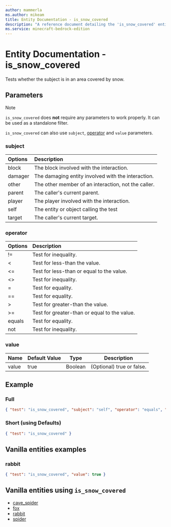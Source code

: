 ```yaml
---
author: mammerla
ms.author: mikeam
title: Entity Documentation - is_snow_covered
description: "A reference document detailing the 'is_snow_covered' entity filter"
ms.service: minecraft-bedrock-edition
---
```


# Entity Documentation - is_snow_covered

Tests whether the subject is in an area covered by snow.

## Parameters

> [!NOTE]
> `is_snow_covered` does **not** require any parameters to work properly. It can be used as a standalone filter.
>
> `is_snow_covered` can also use `subject`, [operator](../Definitions/NestedTables/operator.md) and `value` parameters.

### subject

| Options| Description |
|:-----------|:-----------|
| block| The block involved with the interaction. |
| damager| The damaging entity involved with the interaction. |
| other| The other member of an interaction, not the caller. |
| parent| The caller's current parent. |
| player| The player involved with the interaction. |
| self| The entity or object calling the test |
| target| The caller's current target. |

### operator

| Options| Description |
|:-----------|:-----------|
| !=| Test for inequality. |
| <| Test for less-than the value. |
| <=| Test for less-than or equal to the value. |
| <>| Test for inequality. |
| =| Test for equality. |
| ==| Test for equality. |
| >| Test for greater-than the value. |
| >=| Test for greater-than or equal to the value. |
| equals| Test for equality. |
| not| Test for inequality. |

### value

|Name |Default Value  |Type  |Description  |
|---------|---------|---------|---------|
|value |true |Boolean |(Optional) true or false. |

## Example

### Full

```json
{ "test": "is_snow_covered", "subject": "self", "operator": "equals", "value": true}
```

### Short (using Defaults)

```json
{ "test": "is_snow_covered" }
```

## Vanilla entities examples

### rabbit

```json
{ "test": "is_snow_covered", "value": true }
```

## Vanilla entities using `is_snow_covered`

- [cave_spider](../../../../Source/VanillaBehaviorPack_Snippets/entities/cave_spider.md)
- [fox](../../../../Source/VanillaBehaviorPack_Snippets/entities/fox.md)
- [rabbit](../../../../Source/VanillaBehaviorPack_Snippets/entities/rabbit.md)
- [spider](../../../../Source/VanillaBehaviorPack_Snippets/entities/spider.md)
